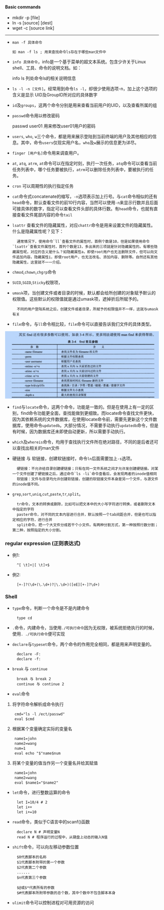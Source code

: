 #### Basic commands

* mkdir -p [file]
* ln -s [source] [dest]
* wget -c [source link]

---
* `man -f 具体命令`
    
      如 man -f ls ; 用来查找命令ls存在于哪些man文件中
      
* `info 具体命令`，info是一个基于菜单的超文本系统。包含少许关于Linux shell、工具、命令的说明文档。如：

    info ls
列处命令ls的相关说明信息

* `ls -l -n [文件]`。经常用到命令`ls -l`，却很少使用选项-n，加上这个选项的含义是显示 UID及GroupID所对应的具体数字

* `id`及`groups`，这两个命令分别是用来查看当前用户的UID，以及查看所属的组

* `passwd`命令用以修改密码
  
    passwd user01
 用来修改user01用户的密码

* `users`, `who`, `w`三个命令，都是用来展示登陆到当前终端的用户及其他相应的信息。其中，命令`users`仅现实用户名，`who`及`w`展示的信息更为详尽。

* `finger [用户名]`命令用来调查用户。

* `at`, `atq`, `atrm`, `at`命令可以在指定时刻，执行一次任务，`atq`命令可以查看当前任务列表中，哪个任务要被执行，`atrm`可以删除任务列表中，要被执行的任务。

* `cron` 可以周期性的执行指定任务

* `cat`命令式concatenate的缩写，`-n`选项表示加上行号。与`cat`命令相似的还有`head`命令，默认查看文件的前10行内容，当然可以使用`-n`来显示行数并且后面可接具体的数字，指定可以查看文件头部的具体行数。有`head`命令，也就有直接查看文件尾部内容的命令`tail`

* `lsattr` 查看文件的隐藏属性，对应`chattr`命令是用来设置文件的隐藏属性。什么是隐藏属性呢？见下：

        通常情况下，使用命令`ll`查看文件的属性时，首例个数是10，但是如果使用命令`lsattr`查看文件属性时，首列个数是13，多出来的三项就是针对隐藏属性的。有哪些隐藏属性呢，对应的含义是什么？如隐藏属性a，即使root用户也无法删除文件，但可以向文件追加内容。隐藏属性i，即使root用户，也无法改名、添加内容、删除等。自然还有其他隐藏属性，这里就不一一介绍。

* `chmod`,`chown`,`chgrp`命令

* `SUID`,`SGID`,`Sticky`权限项，

* `umask`项，当创建文件或者目录的时候，默认都会给所创建的对象赋予默认的权限值。这些默认的权限值就是通过umask项，遮掉折后所赋予的。

        不同的用户登陆系统之后，创建文件或者目录，所赋予的权限值并不一样，这就与umask有关

* `file`命令，与`ll`命令相比较，`file`命令可以直接告诉我们文件的具体类型。

![](https://github.com/WalkingNL/Pics/blob/master/file%20cmd.jpg)

* `find`与`locate`命令，这两个命令，功能是一致的。但是在使用上有一定的区别，find命令功能更全面，查找能做到更细致。而locate命令查找文件更快，因为其依赖系统的文件数据库，在使用locate命令前，需要先更新这个文件数据库，使用命令`updatedb`。大部分情况，不需要手动执行`updatedb`命令，但是有时候，因为数据库还未即使自动更新，所以需要手动执行。

* `which`及`whereis`命令，均用于查找执行文件所在绝对路径，不同的是后者还可以查找出相关的man文件

* 硬链接 与 软链接，创建软链接时，命令`ln`后面需要加上`-s`选项。
    
        硬链接：不允许给目录创建硬链接；只有在同一文件系统之间才允许发创建硬链接。对某一个文件创建了硬链接之后，通过命令`ls -li`命令查看后，会发现两者的inode值相同
        软链接：文件与目录均允许创建软链接，创建的软链接文件本身是另一个文件，与源文件的inode值不同。

* `grep`,`sort`,`uniq`,`cut`,`paste`,`tr`,`split`。

        tr命令，文本的转换或删除，比如可以把文本中的大小写字符进行转换，或者删除文本中指定的字符
        paster命令，对不同的文本内容进行合并，默认按照一个tab间距合并，但是也可以指定相应的字符，进行合并
        split命令，把一个大文件分成若干个小文件。有两种分割方式，第一种按照行数分割；第二种，按照指定的大小分割。
        
### regular expression (正则表达式)
* 例1:
    
        ^[ \t]+|[ \t]+$

* 例2:

        [+-]?(\d+(\.\d+)?|\.\d+)([eE][+-]?\d+)
 
### Shell

* `type`命令，判断一个命令是不是内建命令

        type cd

* `.`命令，内建命令，当使用`./可执行命令`因为无权限，被系统拒绝执行的时候，使用`. ./可执行命令`便可实现

* `declare`与`typeset`命令，两个命令的作用完全相同，都是用来声明变量的。

        declare -F:
        declare -f:

* `break` 与 `continue`

        break 与 break 2
        continue 与 continue 2
        
        
* `eval`命令

1. 将字符命令解析成命令执行

        cmd="ls -l /ect/passwd"
        eval $cmd
        
2. 根据某个变量确定实际的变量名

        name1=john
        name2=wang
        num=1
        eval echo "$"name$num

3. 将某个变量的值当作另一个变量名并给其赋值

        name1=john
        name2=wang
        eval $name1="$name2"
        
        
* `let`命令，进行整数运算的命令

        let I=10/4 # 2
        let i++
        let i+=10


* `read`命令，类似于C语言中的scanf()函数

        declare N # 声明变量N
        read N # 程序运行的过程中，从键盘上动态的输入N值
        
* `shift`命令，可以向左移动参数位置

        $0代表脚本的名称
        $1代表脚本附带的第一个参数
        $2代表第二个参数
        ......
        $n代表第三个参数
        
        $@或$*代表所有的参数
        $#代表脚本所附带参数的总个数，其中个数中不包含脚本本身

* `ulimit`命令可以控制进程对可用资源的访问

































